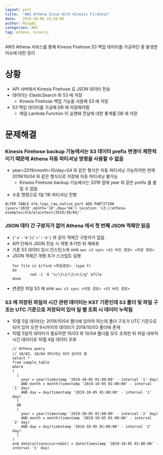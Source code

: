 ```yaml
---
layout: post
title:  "AWS Athena Issue With Kinesis Firehose"
date:   2019-10-06 19:28:00
author: Mingdo
categories: AWS
tag: athena, kinesis
---
```


AWS Athena 서비스를 통해 Kinesis Firehose S3 백업 데이터를 가공하던 중 발생한 이슈에 대한 정리

# 상황
- API 서버에서 Kinesis Firehose 로 JSON 데이터 전송
- 데이터는 ElasticSearch 와 S3 에 저장
    - Kinesis Firehose 백업 기능을 사용해 S3 에 저장
- S3 백업 데이터를 가공해 DB 에 저장해야함
    - 매일 Lambda Function 이 실행돼 전날에 대한 통계를 DB 에 저장 

# 문제해결
### Kinesis Firehose backup 기능에서는 S3 데이터 prefix 변경이 제한적이기 때문에 Athena 자동 파티셔닝 명령을 사용할 수 없음
- year=2019/month=10/day=04 와 같은 형식은 자동 파티셔닝 가능하지만 현재 2019/10/04 와 같은 형식으로 저장돼 자동 파티셔닝 불가능
    - Kinesis Firehose backup 기능에서는 2019 앞에 year 와 같은 prefix 를 붙일 수 없음
- 수동 명령으로 1일 1회 파티셔닝 진행
```
ALTER TABLE elb_logs_raw_native_part ADD PARTITION (year='2019',month='10',day='04') location 's3://athena-examples/elb/plaintext/2019/10/04/'
```

### JSON 데터 간 구분자가 없어 Athena 에서 첫 번째 JSON 객체만 읽음
- ```{'a':'b'}{'c':'d'}``` 와 같이 객체간 구분자가 없음
- API 단에서 JSON 전송 시 개행 추가한 뒤 재배포
- 기존 S3 데이터 임시 인스턴스에 sink ``` aws s3 sync <S3 버킷 경로> <저장 경로> ```
- JSON 객체간 개행 추가 스크립트 실행
    ``` 
    for file in $(find <파일경로> -type f)
    do 
            sed -i -E "s/\}\{/\}\n\{/g" $file
    done
    ```
- 변경한 파일 S3 에 sink ``` aws s3 sync <저장 경로> <S3 버킷 경로> ```

### S3 에 저장된 파일의 시간 관련 데이터는 KST 기준인데 S3 폴더 및 파일 구조는 UTC 기준으로 저장되어 있어 일 별 조회 시 데이터 누락됨
- 10월 5일 데이터는 2019/10/04 폴더에 있어야 하는데 폴더 구조가 UTC 기준으로 되어 있어 오전 9시까지의 데이터가 2019/10/03 폴더에 존재  
- 10월 5일의 데이터가 필요하면 10/03 와 10/04 폴더를 모두 조회한 뒤 파일 내부의 시간 데이터로 10월 4일 데이터 조회
  ```
  // Athena query
  // 10/03, 10/04 파티셔닝 되어 있어야 함
  select * 
  from sample_table 
  where 
  (
    (
      year = year(timestamp '2019-10-05 01:00:00' - interval '1' day)
      AND month = month(timestamp '2019-10-05 01:00:00' - interval '1' day)
      AND day = day(timestamp '2019-10-05 01:00:00' - interval '1' day)
    )
    OR 
    (
      year = year(timestamp '2019-10-05 01:00:00' - interval '2' day)
      AND month = month(timestamp '2019-10-05 01:00:00' - interval '2' day)
      AND day = day(timestamp '2019-10-05 01:00:00' - interval '2' day)
    )
  )
  and date(actionoccurredat) = date(timestamp '2019-10-05 01:00:00' - interval '1' day)
  ```
